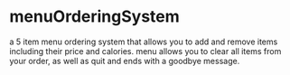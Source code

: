 # menuOrderingSystem
a 5 item menu ordering system that allows you to add and remove items including their price and calories.
menu allows you to clear all items from your order, as well as quit and ends with a goodbye message.
